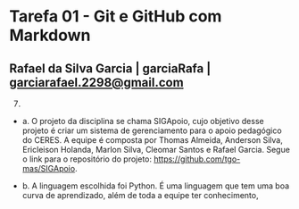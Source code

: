 # Tarefa 01 - Git e GitHub com Markdown

## Rafael da Silva Garcia | garciaRafa | garciarafael.2298@gmail.com

7.
* a. O projeto da disciplina se chama SIGApoio, cujo objetivo desse projeto é criar um sistema de gerenciamento para o apoio pedagógico do CERES. A equipe é composta por Thomas Almeida, Anderson Silva, Ericleison Holanda, Marlon Silva, Cleomar Santos e Rafael Garcia. Segue o link para o repositório do projeto: https://github.com/tgo-mas/SIGApoio.

* b. A linguagem escolhida foi Python. É uma linguagem que tem uma boa curva de aprendizado, além de toda a equipe ter conhecimento,
